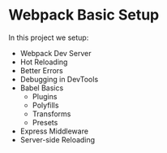 # Webpack Basic Setup
In this project we setup:

* Webpack Dev Server
* Hot Reloading
* Better Errors
* Debugging in DevTools
* Babel Basics
  * Plugins
  * Polyfills
  * Transforms
  * Presets
* Express Middleware
* Server-side Reloading